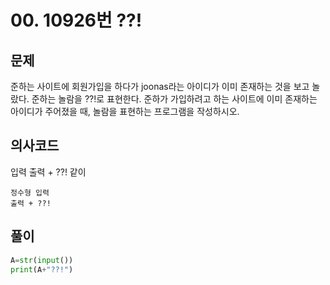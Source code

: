 # 00. 10926번 ??!
## 문제
준하는 사이트에 회원가입을 하다가 joonas라는 아이디가 이미 존재하는 것을 보고 놀랐다. 준하는 놀람을 ??!로 표현한다. 
준하가 가입하려고 하는 사이트에 이미 존재하는 아이디가 주어졌을 때, 놀람을 표현하는 프로그램을 작성하시오.
## 의사코드
입력
출력 + ??! 같이 
```
정수형 입력
출력 + ??! 
```

## 풀이
```python
A=str(input())
print(A+"??!")
```
